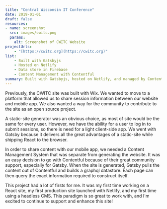 ```yaml
---
title: "Central Wisconsin IT Conference"
date: 2019-01-01
draft: false
resources:
- name: screenshot
  src: images/cwitc.png
  params:
    alt: Screenshot of CWITC Website
projectUrls:
    - "[https://cwitc.org](https://cwitc.org)"
list:
    - Built with Gatsbyjs
    - Hosted on Netlify
    - Data store in Firebase
    - Content Management with Contentful
summary: Built with Gatsbyjs, hosted on Netlify, and managed by Contentful. Open Source!
---
```


Previously, the CWITC site was built with Wix. We wanted to move to a platform that allowed us to share session information
between our website and mobile app. We also wanted a way for the community to contribute to the site as an open source project.

A static-site generator was an obvious choice, as most of site would be the same for every user. However,
we have the ability for a user to log in to submit sessions, so there is need for a light client-side app. We went with Gatsby
because it delivers all the great advantages of a static-site while shipping React to the browser.

In order to share content with our mobile app, we needed a Content Management System that was separate from generating the
website. It was an easy decision to go with Contentful because of their great community support, especially for Gatsby. When
the site is generated, Gatsby pulls the content out of Contentful and builds a graphql datastore. Each page can then query
the exact information required to construct itself.

This project had a lot of firsts for me. It was my first time working on a React site, my first production site launched with Netlify,
and my first time using a headless CMS. This paradigm is so great to work with, and I'm excited to continue to support
and enhance this site!